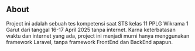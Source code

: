 ## About
Project ini adalah sebuah tes kompetensi saat STS kelas 11 PPLG Wikrama 1 Garut dari tanggal 16-17 April 2025 tanpa internet.
 Karna keterbatasan waktu dan internet yang ada, project ini menjadi murni hanya menggunakan framework Laravel, tanpa framework FrontEnd dan BackEnd apapun.